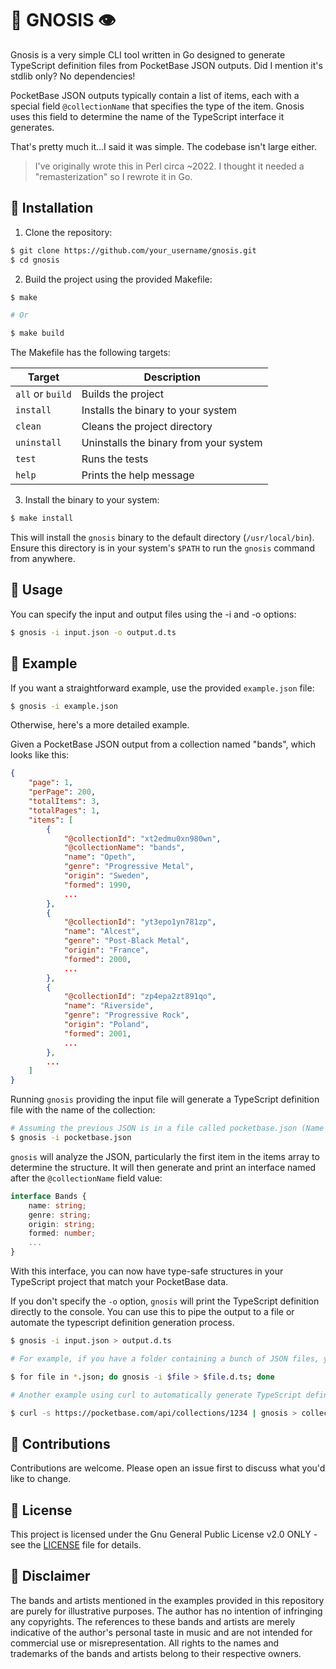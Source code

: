 # 🧬 GNOSIS 👁

Gnosis is a very simple CLI tool written in Go designed to generate TypeScript definition files from PocketBase JSON outputs. Did I mention it's stdlib only? No dependencies!

PocketBase JSON outputs typically contain a list of items, each with a special field `@collectionName` that specifies the type of the item. Gnosis uses this field to determine the name of the TypeScript interface it generates.

That's pretty much it...I said it was simple. The codebase isn't large either.

> I've originally wrote this in Perl circa ~2022. I thought it needed a "remasterization" so I rewrote it in Go.

## 🚀 Installation

1. Clone the repository:

```sh
$ git clone https://github.com/your_username/gnosis.git
$ cd gnosis
```

2. Build the project using the provided Makefile:

```sh
$ make

# Or

$ make build
```

The Makefile has the following targets:

| Target | Description |
| ------ | ----------- |
| `all` or `build` | Builds the project |
| `install` | Installs the binary to your system |
| `clean` | Cleans the project directory |
| `uninstall` | Uninstalls the binary from your system |
| `test` | Runs the tests |
| `help` | Prints the help message |

3. Install the binary to your system:

```sh
$ make install
```

This will install the `gnosis` binary to the default directory (`/usr/local/bin`). Ensure this directory is in your system's `$PATH` to run the `gnosis` command from anywhere.

## 📖 Usage

You can specify the input and output files using the -i and -o options:

```sh
$ gnosis -i input.json -o output.d.ts
```


## 🤔 Example

If you want a straightforward example, use the provided `example.json` file:

```sh
$ gnosis -i example.json
```

Otherwise, here's a more detailed example.

Given a PocketBase JSON output from a collection named "bands", which looks like this:

``` json
{
    "page": 1,
    "perPage": 200,
    "totalItems": 3,
    "totalPages": 1,
    "items": [
        {
            "@collectionId": "xt2edmu0xn980wn",
            "@collectionName": "bands",
            "name": "Opeth",
            "genre": "Progressive Metal",
            "origin": "Sweden",
            "formed": 1990,
            ...
        },
        {
            "@collectionId": "yt3epo1yn781zp",
            "name": "Alcest",
            "genre": "Post-Black Metal",
            "origin": "France",
            "formed": 2000,
            ...
        },
        {
            "@collectionId": "zp4epa2zt891qo",
            "name": "Riverside",
            "genre": "Progressive Rock",
            "origin": "Poland",
            "formed": 2001,
            ...
        },
        ...
    ]
}
```

Running `gnosis` providing the input file will generate a TypeScript definition file with the name of the collection:

``` sh
# Assuming the previous JSON is in a file called pocketbase.json (Name doesn't matter)
$ gnosis -i pocketbase.json
```

`gnosis` will analyze the JSON, particularly the first item in the items array to determine the structure. It will then generate and print an interface named after the `@collectionName` field value:

```typescript
interface Bands {
    name: string;
    genre: string;
    origin: string;
    formed: number;
    ...
}
```

With this interface, you can now have type-safe structures in your TypeScript project that match your PocketBase data.

If you don't specify the `-o` option, `gnosis` will print the TypeScript definition directly to the console. You can use this to pipe the output to a file or automate the typescript definition generation process.

```sh
$ gnosis -i input.json > output.d.ts

# For example, if you have a folder containing a bunch of JSON files, you can generate the TypeScript definitions for all of them like this:

$ for file in *.json; do gnosis -i $file > $file.d.ts; done

# Another example using curl to automatically generate TypeScript definitions for a PocketBase collection taken from a URL (Assuming you have a PocketBase URL to fetch the JSON from):

$ curl -s https://pocketbase.com/api/collections/1234 | gnosis > collection.d.ts
```

## 📝 Contributions

Contributions are welcome. Please open an issue first to discuss what you'd like to change.

## 📜 License

This project is licensed under the Gnu General Public License v2.0 ONLY - see the [LICENSE](LICENSE) file for details.

## 📜 Disclaimer

The bands and artists mentioned in the examples provided in this repository are purely for illustrative purposes. The author has no intention of infringing any copyrights. The references to these bands and artists are merely indicative of the author's personal taste in music and are not intended for commercial use or misrepresentation. All rights to the names and trademarks of the bands and artists belong to their respective owners.
